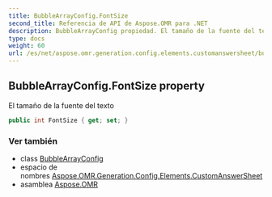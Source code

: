 ```yaml
---
title: BubbleArrayConfig.FontSize
second_title: Referencia de API de Aspose.OMR para .NET
description: BubbleArrayConfig propiedad. El tamaño de la fuente del texto
type: docs
weight: 60
url: /es/net/aspose.omr.generation.config.elements.customanswersheet/bubblearrayconfig/fontsize/
---
```

## BubbleArrayConfig.FontSize property

El tamaño de la fuente del texto

```csharp
public int FontSize { get; set; }
```

### Ver también

* class [BubbleArrayConfig](../)
* espacio de nombres [Aspose.OMR.Generation.Config.Elements.CustomAnswerSheet](../../bubblearrayconfig/)
* asamblea [Aspose.OMR](../../../)



